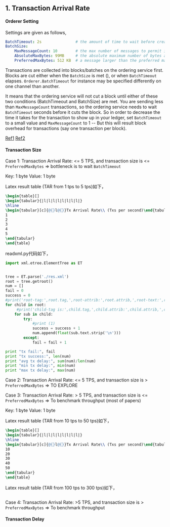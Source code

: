 





## 1. Transaction Arrival Rate





#### Orderer Setting

Settings are given as follows,

```yaml
BatchTimeout: 2s               # the amount of time to wait before creating a batch.
BatchSize:
    MaxMessageCount: 10        # the max number of messages to permit in a batch. 
    AbsoluteMaxBytes: 99MB     # the absolute maximum number of bytes allowed for the serialized messages in a batch.
    PreferredMaxBytes: 512 KB  # a message larger than the preferred max bytes will result in a batch larger than preferred max bytes
```

Transactions are collected into blocks/batches on the ordering service first. Blocks are cut either when the `BatchSize` is met (), or when `BatchTimeout` elapses. `Orderer.BatchTimeout` for instance may be specified differently on one channel than another.

It means that the ordering service will not cut a block until either of these two conditions (BatchTimeout and BatchSize) are met. You are sending less than `MaxMessageCount` transactions, so the ordering service needs to wait `BatchTimeout` seconds before it cuts the block. So in order to decrease the time it takes for the transaction to show up in your ledger, set `BatchTimeout` to a small value and `MaxMessageCount` to 1 -- But this will result block overhead for transactions (say one transaction per block).

[Ref1](https://stackoverflow.com/questions/50226153/orderer-and-committer-taking-time-to-put-data-into-ledger)
[Ref2](https://stackoverflow.com/questions/42756681/how-exactly-blocks-are-created-in-hyperledger-fabric)







#### Transaction Size




Case 1: Transaction Arrival Rate: <= 5 TPS, and transaction size is <= `PreferredMaxBytes` => bottleneck is to wait `BatchTimeout` 

Key: 1 byte
Value: 1 byte


Latex result table (TAR from 1 tps to 5 tps)如下，

```latex
\begin{table}[]
\begin{tabular}{|l|l|l|l|l|l|l|l|}
\hline
\begin{tabular}[c]{@{}l@{}}Tx Arrival Rate\\ (Txs per second)\end{tabular} & Test Rounds & \begin{tabular}[c]{@{}l@{}}Accepted Txs\\ (per Round)\end{tabular} & \begin{tabular}[c]{@{}l@{}}Rejected Txs\\ (per Round)\end{tabular} & \begin{tabular}[c]{@{}l@{}}Throughput\\ (Txs per second per Round)\end{tabular} & \begin{tabular}[c]{@{}l@{}}Avg Tx Delay\\ (second)\end{tabular} & \begin{tabular}[c]{@{}l@{}}Min Tx Delay\\ (second)\end{tabular} & \begin{tabular}[c]{@{}l@{}}Max Tx Delay\\ (second)\end{tabular} \\ \hline
1                                                                          & 10          & 1                                                                  & 0                                                                  & 1                                                                     & 2.353                                                           & 2.319                                                           & 2.386                                                           \\ \hline
2                                                                          & 10          & 2                                                                  & 0                                                                  & 2                                                                     & 2.338                                                           & 1.875                                                           & 2.391                                                           \\ \hline
3                                                                          & 10          & 3                                                                  & 0                                                                  & 3                                                                     & 2.251                                                           & 1.697                                                           & 2.381                                                           \\ \hline
4                                                                          & 10          & 4                                                                  & 0                                                                  & 4                                                                     & 2.280                                                           & 1.519                                                           & 2.393                                                           \\ \hline
5                                                                          & 10          & 5                                                                  & 0                                                                  & 5                                                                     & 2.239                                                           & 1.535                                                           & 2.407                                                           \\ \hline
\end{tabular}
\end{table}
```

readxml.py代码如下，
```py
import xml.etree.ElementTree as ET


tree = ET.parse('./res.xml')
root = tree.getroot()
num = []
fail = 0
success = 0
#print('root-tag:',root.tag,',root-attrib:',root.attrib,',root-text:',root.text)
for child in root:
     #print('child-tag is:',child.tag,',child.attrib:',child.attrib,',child.text:',child.text)
    for sub in child:
        try:
            #print (1)
            success = success + 1
            num.append(float(sub.text.strip('\n')))
        except:
            fail = fail + 1

print "tx fail:", fail
print "tx success:", len(num)
print "avg tx delay:", sum(num)/len(num)
print "min tx delay:", min(num)
print "max tx delay:", max(num)
```









Case 2: Transaction Arrival Rate: <= 5 TPS, and transaction size is > `PreferredMaxBytes` => TO EXPLORE









Case 3: Transaction Arrival Rate: > 5 TPS, and transaction size is <= `PreferredMaxBytes` => To benchmark throughput (most of papers)

Key: 1 byte
Value: 1 byte

Latex result table (TAR from 10 tps to 50 tps)如下，

```latex
\begin{table}[]
\begin{tabular}{|l|l|l|l|l|l|l|l|}
\hline
\begin{tabular}[c]{@{}l@{}}Tx Arrival Rate\\ (Txs per second)\end{tabular} & Test Rounds & \begin{tabular}[c]{@{}l@{}}Accepted Txs\\ (per Round)\end{tabular} & \begin{tabular}[c]{@{}l@{}}Rejected Txs\\ (per Round)\end{tabular} & \begin{tabular}[c]{@{}l@{}}Throughput\\ (Txs per second per Round)\end{tabular} & \begin{tabular}[c]{@{}l@{}}Avg Tx Delay\\ (second)\end{tabular} & \begin{tabular}[c]{@{}l@{}}Min Tx Delay\\ (second)\end{tabular} & \begin{tabular}[c]{@{}l@{}}Max Tx Delay\\ (second)\end{tabular} \\ \hline
10                                                                         & 10          & 10                                                                 & 0                                                                  & 10                                                                              & 0.543                                                           & 0.342                                                           & 2.018                                                           \\ \hline
20                                                                         & 10          & 20                                                                 & 0                                                                  & 20                                                                              & 0.753                                                           & 0.378                                                           & 2.641                                                           \\ \hline
30                                                                         & 10          & 30                                                                 & 0                                                                  & 30                                                                              & 0.890                                                           & 0.477                                                           & 2.843                                                           \\ \hline
40                                                                         & 10          & 40                                                                 & 0                                                                  & 40                                                                              & 0.930                                                           & 0.422                                                           & 2.742                                                           \\ \hline
50                                                                         & 10          & 50                                                                 & 0                                                                  & 50                                                                              & 1.083                                                           & 0.608                                                           & 2.872                                                           \\ \hline
\end{tabular}
\end{table}
```




Latex result table (TAR from 100 tps to 300 tps)如下，

```latex

```







Case 4: Transaction Arrival Rate: >5 TPS, and transaction size is > `PreferredMaxBytes` => To benchmark throughput











#### Transaction Delay





